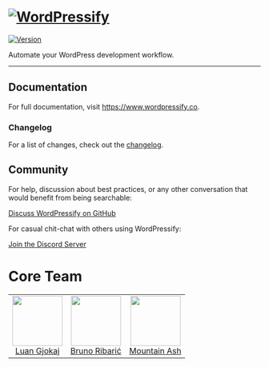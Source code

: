 # [![WordPressify](https://wordpressify.s3-eu-west-1.amazonaws.com/img/wordpressify-repository-logo.svg#3)](https://www.wordpressify.co/)

[![Version](https://img.shields.io/github/package-json/v/luangjokaj/wordpressify)](https://www.wordpressify.co/)

Automate your WordPress development workflow.

---

## Documentation

For full documentation, visit https://www.wordpressify.co.

### Changelog

For a list of changes, check out the [changelog](CHANGELOG.md).

## Community

For help, discussion about best practices, or any other conversation that would benefit from being searchable:

[Discuss WordPressify on GitHub](https://github.com/luangjokaj/wordpressify/discussions)

For casual chit-chat with others using WordPressify:

[Join the Discord Server](https://discord.com/invite/uQFdMddMZw)

# Core Team

<table>
  <tbody>
    <tr>
      <td align="center" valign="top">
        <a href="https://github.com/luangjokaj">
            <img width="100" height="auto" src="https://github.com/luangjokaj.png">
        </a>
        <br>
        <a href="https://github.com/luangjokaj">Luan Gjokaj</a><br />
      </td>
      <td align="center" valign="top">
        <a href="https://github.com/ribaricplusplus">
            <img width="100" height="auto" src="https://github.com/ribaricplusplus.png">
        </a>
        <br>
        <a href="https://github.com/ribaricplusplus">Bruno Ribarić</a>
      </td>
      <td align="center" valign="top">
        <a href="https://github.com/mountainash">
            <img width="100" height="auto" src="https://github.com/mountainash.png">
        </a>
        <br>
        <a href="https://github.com/mountainash">Mountain Ash</a>
      </td>
     </tr>
  </tbody>
</table>
